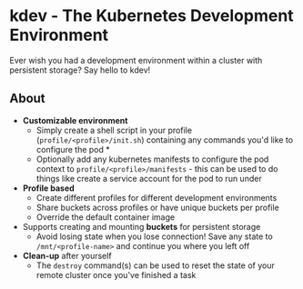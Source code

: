 # kdev - The Kubernetes Development Environment

Ever wish you had a development environment within a cluster with persistent storage? Say hello to kdev!

## About

* **Customizable environment**
    * Simply create a shell script in your profile (`profile/<profile>/init.sh`) containing any commands you'd like to configure the pod *
    * Optionally add any kubernetes manifests to configure the pod context to `profile/<profile>/manifests` - this can be used to do things like create a service account for the pod to run under
* **Profile based**
    * Create different profiles for different development environments
    * Share buckets across profiles or have unique buckets per profile
    * Override the default container image
* Supports creating and mounting **buckets** for persistent storage
    * Avoid losing state when you lose connection! Save any state to `/mnt/<profile-name>` and continue you where you left off
* **Clean-up** after yourself
    * The `destroy` command(s) can be used to reset the state of your remote cluster once you've finished a task
